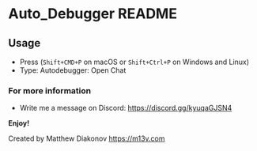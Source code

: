 # Auto_Debugger README

## Usage

* Press (`Shift+CMD+P` on macOS or `Shift+Ctrl+P` on Windows and Linux)
* Type: Autodebugger: Open Chat

### For more information

* Write me a message on Discord: https://discord.gg/kyuqaGJSN4

**Enjoy!**

Created by Matthew Diakonov
https://m13v.com